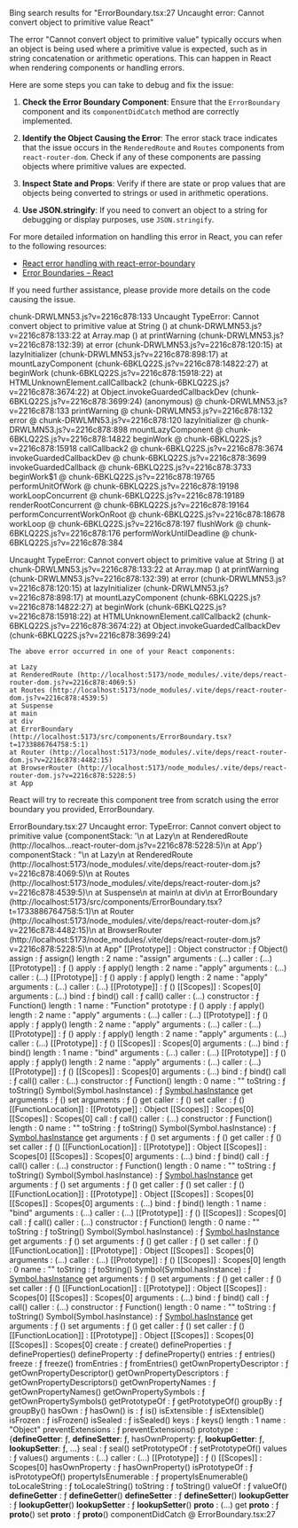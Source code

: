 Bing search results for "ErrorBoundary.tsx:27 Uncaught error: Cannot convert object to primitive value React"

The error "Cannot convert object to primitive value" typically occurs when an object is being used where a primitive value is expected, such as in string concatenation or arithmetic operations. This can happen in React when rendering components or handling errors.

Here are some steps you can take to debug and fix the issue:

1. **Check the Error Boundary Component**: Ensure that the `ErrorBoundary` component and its `componentDidCatch` method are correctly implemented.

2. **Identify the Object Causing the Error**: The error stack trace indicates that the issue occurs in the `RenderedRoute` and `Routes` components from `react-router-dom`. Check if any of these components are passing objects where primitive values are expected.

3. **Inspect State and Props**: Verify if there are state or prop values that are objects being converted to strings or used in arithmetic operations.

4. **Use JSON.stringify**: If you need to convert an object to a string for debugging or display purposes, use `JSON.stringify`.

For more detailed information on handling this error in React, you can refer to the following resources:
- [React error handling with react-error-boundary](https://blog.logrocket.com/react-error-handling-react-error-boundary/)
- [Error Boundaries – React](https://legacy.reactjs.org/docs/error-boundaries.html)

If you need further assistance, please provide more details on the code causing the issue.

chunk-DRWLMN53.js?v=2216c878:133 Uncaught TypeError: Cannot convert object to primitive value
    at String (<anonymous>)
    at chunk-DRWLMN53.js?v=2216c878:133:22
    at Array.map (<anonymous>)
    at printWarning (chunk-DRWLMN53.js?v=2216c878:132:39)
    at error (chunk-DRWLMN53.js?v=2216c878:120:15)
    at lazyInitializer (chunk-DRWLMN53.js?v=2216c878:898:17)
    at mountLazyComponent (chunk-6BKLQ22S.js?v=2216c878:14822:27)
    at beginWork (chunk-6BKLQ22S.js?v=2216c878:15918:22)
    at HTMLUnknownElement.callCallback2 (chunk-6BKLQ22S.js?v=2216c878:3674:22)
    at Object.invokeGuardedCallbackDev (chunk-6BKLQ22S.js?v=2216c878:3699:24)
(anonymous)	@	chunk-DRWLMN53.js?v=2216c878:133
printWarning	@	chunk-DRWLMN53.js?v=2216c878:132
error	@	chunk-DRWLMN53.js?v=2216c878:120
lazyInitializer	@	chunk-DRWLMN53.js?v=2216c878:898
mountLazyComponent	@	chunk-6BKLQ22S.js?v=2216c878:14822
beginWork	@	chunk-6BKLQ22S.js?v=2216c878:15918
callCallback2	@	chunk-6BKLQ22S.js?v=2216c878:3674
invokeGuardedCallbackDev	@	chunk-6BKLQ22S.js?v=2216c878:3699
invokeGuardedCallback	@	chunk-6BKLQ22S.js?v=2216c878:3733
beginWork$1	@	chunk-6BKLQ22S.js?v=2216c878:19765
performUnitOfWork	@	chunk-6BKLQ22S.js?v=2216c878:19198
workLoopConcurrent	@	chunk-6BKLQ22S.js?v=2216c878:19189
renderRootConcurrent	@	chunk-6BKLQ22S.js?v=2216c878:19164
performConcurrentWorkOnRoot	@	chunk-6BKLQ22S.js?v=2216c878:18678
workLoop	@	chunk-6BKLQ22S.js?v=2216c878:197
flushWork	@	chunk-6BKLQ22S.js?v=2216c878:176
performWorkUntilDeadline	@	chunk-6BKLQ22S.js?v=2216c878:384

Uncaught TypeError: Cannot convert object to primitive value
    at String (<anonymous>)
    at chunk-DRWLMN53.js?v=2216c878:133:22
    at Array.map (<anonymous>)
    at printWarning (chunk-DRWLMN53.js?v=2216c878:132:39)
    at error (chunk-DRWLMN53.js?v=2216c878:120:15)
    at lazyInitializer (chunk-DRWLMN53.js?v=2216c878:898:17)
    at mountLazyComponent (chunk-6BKLQ22S.js?v=2216c878:14822:27)
    at beginWork (chunk-6BKLQ22S.js?v=2216c878:15918:22)
    at HTMLUnknownElement.callCallback2 (chunk-6BKLQ22S.js?v=2216c878:3674:22)
    at Object.invokeGuardedCallbackDev (chunk-6BKLQ22S.js?v=2216c878:3699:24)

    The above error occurred in one of your React components:

    at Lazy
    at RenderedRoute (http://localhost:5173/node_modules/.vite/deps/react-router-dom.js?v=2216c878:4069:5)
    at Routes (http://localhost:5173/node_modules/.vite/deps/react-router-dom.js?v=2216c878:4539:5)
    at Suspense
    at main
    at div
    at ErrorBoundary (http://localhost:5173/src/components/ErrorBoundary.tsx?t=1733886764758:5:1)
    at Router (http://localhost:5173/node_modules/.vite/deps/react-router-dom.js?v=2216c878:4482:15)
    at BrowserRouter (http://localhost:5173/node_modules/.vite/deps/react-router-dom.js?v=2216c878:5228:5)
    at App

React will try to recreate this component tree from scratch using the error boundary you provided, ErrorBoundary.

ErrorBoundary.tsx:27 Uncaught error: TypeError: Cannot convert object to primitive value 
{componentStack: '\n    at Lazy\n    at RenderedRoute (http://localhos…react-router-dom.js?v=2216c878:5228:5)\n    at App'}
componentStack
: 
"\n    at Lazy\n    at RenderedRoute (http://localhost:5173/node_modules/.vite/deps/react-router-dom.js?v=2216c878:4069:5)\n    at Routes (http://localhost:5173/node_modules/.vite/deps/react-router-dom.js?v=2216c878:4539:5)\n    at Suspense\n    at main\n    at div\n    at ErrorBoundary (http://localhost:5173/src/components/ErrorBoundary.tsx?t=1733886764758:5:1)\n    at Router (http://localhost:5173/node_modules/.vite/deps/react-router-dom.js?v=2216c878:4482:15)\n    at BrowserRouter (http://localhost:5173/node_modules/.vite/deps/react-router-dom.js?v=2216c878:5228:5)\n    at App"
[[Prototype]]
: 
Object
constructor
: 
ƒ Object()
assign
: 
ƒ assign()
length
: 
2
name
: 
"assign"
arguments
: 
(...)
caller
: 
(...)
[[Prototype]]
: 
ƒ ()
apply
: 
ƒ apply()
length
: 
2
name
: 
"apply"
arguments
: 
(...)
caller
: 
(...)
[[Prototype]]
: 
ƒ ()
apply
: 
ƒ apply()
length
: 
2
name
: 
"apply"
arguments
: 
(...)
caller
: 
(...)
[[Prototype]]
: 
ƒ ()
[[Scopes]]
: 
Scopes[0]
arguments
: 
(...)
bind
: 
ƒ bind()
call
: 
ƒ call()
caller
: 
(...)
constructor
: 
ƒ Function()
length
: 
1
name
: 
"Function"
prototype
: 
ƒ ()
apply
: 
ƒ apply()
length
: 
2
name
: 
"apply"
arguments
: 
(...)
caller
: 
(...)
[[Prototype]]
: 
ƒ ()
apply
: 
ƒ apply()
length
: 
2
name
: 
"apply"
arguments
: 
(...)
caller
: 
(...)
[[Prototype]]
: 
ƒ ()
apply
: 
ƒ apply()
length
: 
2
name
: 
"apply"
arguments
: 
(...)
caller
: 
(...)
[[Prototype]]
: 
ƒ ()
[[Scopes]]
: 
Scopes[0]
arguments
: 
(...)
bind
: 
ƒ bind()
length
: 
1
name
: 
"bind"
arguments
: 
(...)
caller
: 
(...)
[[Prototype]]
: 
ƒ ()
apply
: 
ƒ apply()
length
: 
2
name
: 
"apply"
arguments
: 
(...)
caller
: 
(...)
[[Prototype]]
: 
ƒ ()
[[Scopes]]
: 
Scopes[0]
arguments
: 
(...)
bind
: 
ƒ bind()
call
: 
ƒ call()
caller
: 
(...)
constructor
: 
ƒ Function()
length
: 
0
name
: 
""
toString
: 
ƒ toString()
Symbol(Symbol.hasInstance)
: 
ƒ [Symbol.hasInstance]()
get arguments
: 
ƒ ()
set arguments
: 
ƒ ()
get caller
: 
ƒ ()
set caller
: 
ƒ ()
[[FunctionLocation]]
: 
[[Prototype]]
: 
Object
[[Scopes]]
: 
Scopes[0]
[[Scopes]]
: 
Scopes[0]
call
: 
ƒ call()
caller
: 
(...)
constructor
: 
ƒ Function()
length
: 
0
name
: 
""
toString
: 
ƒ toString()
Symbol(Symbol.hasInstance)
: 
ƒ [Symbol.hasInstance]()
get arguments
: 
ƒ ()
set arguments
: 
ƒ ()
get caller
: 
ƒ ()
set caller
: 
ƒ ()
[[FunctionLocation]]
: 
[[Prototype]]
: 
Object
[[Scopes]]
: 
Scopes[0]
[[Scopes]]
: 
Scopes[0]
arguments
: 
(...)
bind
: 
ƒ bind()
call
: 
ƒ call()
caller
: 
(...)
constructor
: 
ƒ Function()
length
: 
0
name
: 
""
toString
: 
ƒ toString()
Symbol(Symbol.hasInstance)
: 
ƒ [Symbol.hasInstance]()
get arguments
: 
ƒ ()
set arguments
: 
ƒ ()
get caller
: 
ƒ ()
set caller
: 
ƒ ()
[[FunctionLocation]]
: 
[[Prototype]]
: 
Object
[[Scopes]]
: 
Scopes[0]
[[Scopes]]
: 
Scopes[0]
arguments
: 
(...)
bind
: 
ƒ bind()
length
: 
1
name
: 
"bind"
arguments
: 
(...)
caller
: 
(...)
[[Prototype]]
: 
ƒ ()
[[Scopes]]
: 
Scopes[0]
call
: 
ƒ call()
caller
: 
(...)
constructor
: 
ƒ Function()
length
: 
0
name
: 
""
toString
: 
ƒ toString()
Symbol(Symbol.hasInstance)
: 
ƒ [Symbol.hasInstance]()
get arguments
: 
ƒ ()
set arguments
: 
ƒ ()
get caller
: 
ƒ ()
set caller
: 
ƒ ()
[[FunctionLocation]]
: 
[[Prototype]]
: 
Object
[[Scopes]]
: 
Scopes[0]
arguments
: 
(...)
caller
: 
(...)
[[Prototype]]
: 
ƒ ()
[[Scopes]]
: 
Scopes[0]
length
: 
0
name
: 
""
toString
: 
ƒ toString()
Symbol(Symbol.hasInstance)
: 
ƒ [Symbol.hasInstance]()
get arguments
: 
ƒ ()
set arguments
: 
ƒ ()
get caller
: 
ƒ ()
set caller
: 
ƒ ()
[[FunctionLocation]]
: 
[[Prototype]]
: 
Object
[[Scopes]]
: 
Scopes[0]
[[Scopes]]
: 
Scopes[0]
arguments
: 
(...)
bind
: 
ƒ bind()
call
: 
ƒ call()
caller
: 
(...)
constructor
: 
ƒ Function()
length
: 
0
name
: 
""
toString
: 
ƒ toString()
Symbol(Symbol.hasInstance)
: 
ƒ [Symbol.hasInstance]()
get arguments
: 
ƒ ()
set arguments
: 
ƒ ()
get caller
: 
ƒ ()
set caller
: 
ƒ ()
[[FunctionLocation]]
: 
[[Prototype]]
: 
Object
[[Scopes]]
: 
Scopes[0]
[[Scopes]]
: 
Scopes[0]
create
: 
ƒ create()
defineProperties
: 
ƒ defineProperties()
defineProperty
: 
ƒ defineProperty()
entries
: 
ƒ entries()
freeze
: 
ƒ freeze()
fromEntries
: 
ƒ fromEntries()
getOwnPropertyDescriptor
: 
ƒ getOwnPropertyDescriptor()
getOwnPropertyDescriptors
: 
ƒ getOwnPropertyDescriptors()
getOwnPropertyNames
: 
ƒ getOwnPropertyNames()
getOwnPropertySymbols
: 
ƒ getOwnPropertySymbols()
getPrototypeOf
: 
ƒ getPrototypeOf()
groupBy
: 
ƒ groupBy()
hasOwn
: 
ƒ hasOwn()
is
: 
ƒ is()
isExtensible
: 
ƒ isExtensible()
isFrozen
: 
ƒ isFrozen()
isSealed
: 
ƒ isSealed()
keys
: 
ƒ keys()
length
: 
1
name
: 
"Object"
preventExtensions
: 
ƒ preventExtensions()
prototype
: 
{__defineGetter__: ƒ, __defineSetter__: ƒ, hasOwnProperty: ƒ, __lookupGetter__: ƒ, __lookupSetter__: ƒ, …}
seal
: 
ƒ seal()
setPrototypeOf
: 
ƒ setPrototypeOf()
values
: 
ƒ values()
arguments
: 
(...)
caller
: 
(...)
[[Prototype]]
: 
ƒ ()
[[Scopes]]
: 
Scopes[0]
hasOwnProperty
: 
ƒ hasOwnProperty()
isPrototypeOf
: 
ƒ isPrototypeOf()
propertyIsEnumerable
: 
ƒ propertyIsEnumerable()
toLocaleString
: 
ƒ toLocaleString()
toString
: 
ƒ toString()
valueOf
: 
ƒ valueOf()
__defineGetter__
: 
ƒ __defineGetter__()
__defineSetter__
: 
ƒ __defineSetter__()
__lookupGetter__
: 
ƒ __lookupGetter__()
__lookupSetter__
: 
ƒ __lookupSetter__()
__proto__
: 
(...)
get __proto__
: 
ƒ __proto__()
set __proto__
: 
ƒ __proto__()
componentDidCatch	@	ErrorBoundary.tsx:27
﻿

